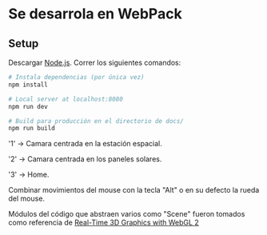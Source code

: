 # Se desarrola en WebPack

## Setup
Descargar [Node.js](https://nodejs.org/en/download/).
Correr los siguientes comandos:

``` bash
# Instala dependencias (por única vez)
npm install

# Local server at localhost:8080
npm run dev

# Build para producción en el directorio de docs/
npm run build
```
'1' -> Camara centrada en la estación espacial.

'2' -> Camara centrada en los paneles solares.

'3' -> Home.

Combinar movimientos del mouse con la tecla "Alt" o en su defecto la rueda del mouse.

Módulos del código que abstraen varios como "Scene" fueron tomados como referencia  de [Real-Time 3D Graphics with WebGL 2](https://github.com/PacktPublishing/Real-Time-3D-Graphics-with-WebGL-2)